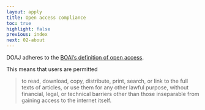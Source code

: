 ```yaml
---
layout: apply
title: Open access compliance
toc: true
highlight: false
previous: index
next: 02-about
---
```


DOAJ adheres to the [BOAI’s definition of open access](https://legacy.earlham.edu/~peters/fos/boaifaq.htm#openaccess).

This means that users are permitted

> to read, download, copy, distribute, print, search, or link to the full texts of articles, or use them for any other lawful purpose, without financial, legal, or technical barriers other than those inseparable from gaining access to the internet itself.
